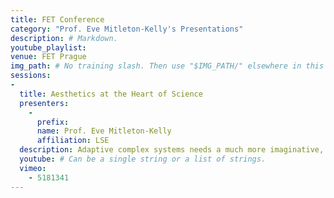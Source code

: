 ```yaml
---
title: FET Conference
category: "Prof. Eve Mitleton-Kelly's Presentations"
description: # Markdown.
youtube_playlist: 
venue: FET Prague
img_path: # No training slash. Then use "$IMG_PATH/" elsewhere in this page.
sessions:
- 
  title: Aesthetics at the Heart of Science
  presenters:
    - 
      prefix: 
      name: Prof. Eve Mitleton-Kelly
      affiliation: LSE
  description: Adaptive complex systems needs a much more imaginative, daring, and audacious new generation of scientific fields and scientists for observing and reconstructing multiscale emergence, which has all kinds of bottom up and top down causalities. The beauty of their functional and adaptive mechanisms at all levels is a permanent source of surprise and fascination. Such an aesthetic response has to be understood because it is essential for designing elegant new mathematical and computational formalisms for modelling these mechanisms, for understanding and teaching them, and communicating them towards the whole population of all ages. As Einstein said, aesthetics is as important as logic for deep science. But it is not just aesthetics. Art can be brutal, ugly and shocking. Artist can pose questions we don’t want to ask and suggest things that we don’t want to know. Artists make massive jumps to take us to places in conceptual space that we never dreamed possible. Art is generally in the vanguard of human thinking. Is science stuck in a rut? Can science learn from the methods of artist, with art being part of the new science?
  youtube: # Can be a single string or a list of strings.
  vimeo:
    - 5181341
---
```

